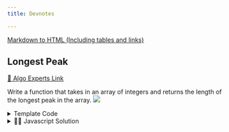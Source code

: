 ```yaml
---
title: Devnotes

---
```


[Markdown to HTML (Including tables and links)](https://markdowntohtml.com/)


## Longest Peak

[👀 Algo Experts Link](https://www.algoexpert.io/questions/Find%20Kth%20Largest%20Value%20In%20BST)

Write a function that takes in an array of integers and returns the length of
the longest peak in the array.
![](/img/2022-04-18-17-07-54.png)

<details>
<summary>
 Template Code
</summary>



<div>

<iframe frameborder="0" width="100%" height="500px" src="https://replit.com/@NeneWang/selectionSort-exercise?embed=true"></iframe>

```javascript
class BST {
  constructor(value) {
    this.value = value;
    this.left = null;
    this.right = null;
  }
}

function findKthLargestValueInBst(tree, k) {
  // Write your code here.
  return -1;
}


```
</div>
</details>


<details>
<summary>
 👨‍🔬 Javascript Solution
</summary>


<iframe
  width="100%"
  height="420"
  src="https://www.youtube.com/embed/8V1q-eT2NoQ"
  allowfullscreen="true"
/>


<div>


```javascript

```
</div>
</details>


### Template


## 23 - Title

Description


```js title="Starter code"
function numberOfWaysToTraverseGraph(width, height) {
  return 0;
}
```

<details>
<summary>
 👨‍🔬 Solutions
</summary>

<Tabs>
  <TabItem value="js" label="Js">

```js
function status() {
  console.log("On Development - Coming Soon!");
}
```

  </TabItem>

  <TabItem value="py" label="Py">

```py
def status():
    print("On Development - Coming Soon using Python!")

```

  </TabItem>
  <TabItem value="java" label="Java">

```java
class HelloWorld {
    public static void main(String[] args) {
        System.out.println("On Development - Coming Soon using Java!"); 
    }
}

```

  </TabItem>

  <TabItem value="c++" label="C++">

```cpp
#include <iostream>

int main() {
    std::cout << "On Development - Coming Soon using C++!";
    return 0;
}
```

  </TabItem>
  
</Tabs>

</details>